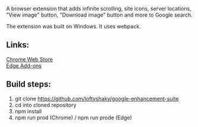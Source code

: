 A browser extension that adds infinite scrolling, site icons, server locations, "View image" button, "Download image" button and more to Google search.

The extension was built on Windows. It uses webpack.

## Links:

[Chrome Web Store](https://github.com/)<br>
[Edge Add-ons](https://github.com/)

## Build steps:

1. git clone https://github.com/loftyshaky/google-enhancement-suite
2. cd into cloned repository
3. npm install
4. npm run prod (Chrome) / npm run prode (Edge)

